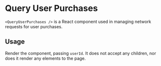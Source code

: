 Query User Purchases
================

`<QueryUserPurchases />` is a React component used in managing network requests for user purchases.

## Usage

Render the component, passing `userId`. It does not accept any children, nor does it render any elements to the page.
